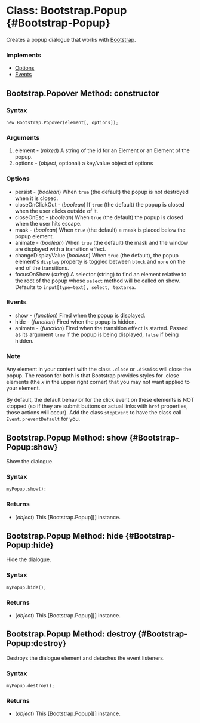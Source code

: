 Class: Bootstrap.Popup {#Bootstrap-Popup}
=============================

Creates a popup dialogue that works with [Bootstrap](http://twitter.github.com/bootstrap/#navigation).

### Implements

- [Options][]
- [Events][]

Bootstrap.Popover Method: constructor
-----------------------------

### Syntax

	new Bootstrap.Popover(element[, options]);

### Arguments

1. element - (*mixed*) A string of the id for an Element or an Element of the popup.
2. options - (*object*, optional) a key/value object of options

### Options

* persist - (*boolean*) When `true` (the default) the popup is not destroyed when it is closed.
* closeOnClickOut - (*boolean*) If `true` (the default) the popup is closed when the user clicks outside of it.
* closeOnEsc - (*boolean*) When `true` (the default) the popup is closed when the user hits escape.
* mask - (*boolean*) When `true` (the default) a mask is placed below the popup element.
* animate - (*boolean*) When `true` (the default) the mask and the window are displayed with a transition effect.
* changeDisplayValue (*boolean*) When `true` (the default), the popup element's `display` property is toggled between `block` and `none` on the end of the transitions.
* focusOnShow (*string*) A selector (string) to find an element relative to the root of the popup whose `select` method will be called on show. Defaults to `input[type=text], select, textarea`.

### Events

* show - (*function*) Fired when the popup is displayed.
* hide - (*function*) Fired when the popup is hidden.
* animate - (*function*) Fired when the transition effect is started. Passed as its argument `true` if the popup is being displayed, `false` if being hidden.

### Note

Any element in your content with the class `.close` or `.dismiss` will close the popup. The reason for both is that Bootstrap provides styles for .close elements (the *x* in the upper right corner) that you may not want applied to your element.

By default, the default behavior for the click event on these elements is NOT stopped (so if they are submit buttons or actual links with `href` properties, those actions will occur). Add the class `stopEvent` to have the class call `Event.preventDefault` for you.


Bootstrap.Popup Method: show {#Bootstrap-Popup:show}
------------------------------------------------

Show the dialogue.

### Syntax

	myPopup.show();

### Returns

* (*object*) This [Bootstrap.Popup][] instance.

Bootstrap.Popup Method: hide {#Bootstrap-Popup:hide}
------------------------------------------------

Hide the dialogue.

### Syntax

	myPopup.hide();

### Returns

* (*object*) This [Bootstrap.Popup][] instance.

Bootstrap.Popup Method: destroy {#Bootstrap-Popup:destroy}
------------------------------------------------

Destroys the dialogue element and detaches the event listeners.

### Syntax

	myPopup.destroy();

### Returns

* (*object*) This [Bootstrap.Popup][] instance.

[Options]: http;//mootools.net/core/Class/Class.Extras#Options
[Events]: http;//mootools.net/core/Class/Class.Extras#Events